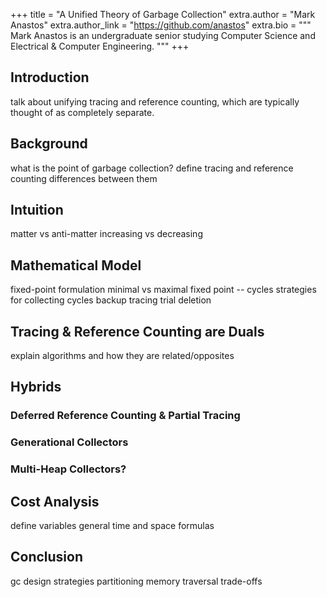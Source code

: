 +++
title = "A Unified Theory of Garbage Collection"
extra.author = "Mark Anastos"
extra.author_link = "https://github.com/anastos"
extra.bio = """
  Mark Anastos is an undergraduate senior studying Computer Science and
  Electrical & Computer Engineering.
"""
+++

## Introduction

talk about unifying tracing and reference counting, which are typically thought
of as completely separate.

## Background

what is the point of garbage collection?
define tracing and reference counting
differences between them

## Intuition 

matter vs anti-matter
increasing vs decreasing

## Mathematical Model

fixed-point formulation
minimal vs maximal fixed point -- cycles
strategies for collecting cycles
    backup tracing
    trial deletion

## Tracing & Reference Counting are Duals

explain algorithms and how they are related/opposites

## Hybrids

### Deferred Reference Counting & Partial Tracing

### Generational Collectors

### Multi-Heap Collectors?

## Cost Analysis

define variables
general time and space formulas

## Conclusion

gc design strategies
    partitioning memory
    traversal
    trade-offs

